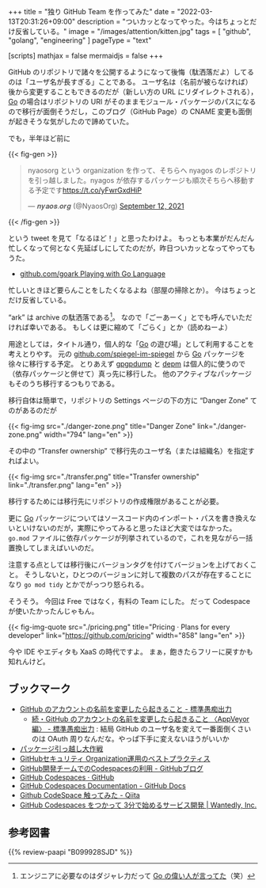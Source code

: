 +++
title = "独り GitHub Team を作ってみた"
date =  "2022-03-13T20:31:26+09:00"
description = "ついカッとなってやった。今はちょっとだけ反省している。"
image = "/images/attention/kitten.jpg"
tags = [ "github", "golang", "engineering" ]
pageType = "text"

[scripts]
  mathjax = false
  mermaidjs = false
+++


GitHub のリポジトリで諸々を公開するようになって後悔（駄洒落だよ）してるのは「ユーザ名が長すぎる」ことである。
ユーザ名は（名前が被らなければ）後から変更することもできるのだが（新しい方の URL にリダイレクトされる）， [Go] の場合はリポジトリの URI がそのままモジュール・パッケージのパスになるので移行が面倒そうだし，このブログ（GitHub Page）の CNAME 変更も面倒が起きそうな気がしたので諦めていた。

でも，半年ほど前に

{{< fig-gen >}}
<blockquote class="twitter-tweet"><p lang="ja" dir="ltr">nyaosorg という organization を作って、そちらへ nyagos のレポジトリを引っ越しました。nyagos が依存するパッケージも順次そちらへ移動する予定です<a href="https://t.co/yFwrGxdHiP">https://t.co/yFwrGxdHiP</a></p>&mdash; 𝒏𝒚𝒂𝒐𝒔.𝒐𝒓𝒈 (@NyaosOrg) <a href="https://twitter.com/NyaosOrg/status/1436892273489301506?ref_src=twsrc%5Etfw">September 12, 2021</a></blockquote>
{{< /fig-gen >}}

という tweet を見て「なるほど！」と思ったわけよ。
もっとも本業がだんだん忙しくなって何となく先延ばしにしてたのだが，昨日ついカッとなってやってもうた。

- [github.com/goark Playing with Go Language](https://github.com/goark)

忙しいときほど要らんことをしたくなるよね（部屋の掃除とか）。
今はちょっとだけ反省している。

“ark” は archive の駄洒落である[^d1]。
なので「ごーあーく」とでも呼んでいただければ幸いである。
もしくは更に縮めて「ごらく」とか（読めねーよ）

[^d1]: エンジニアに必要なのはダジャレ力だって [Go の偉い人が言ってた](https://twitter.com/mattn_jp/status/1502146966855495682)（笑）

用途としては，タイトル通り，個人的な「[Go] の遊び場」として利用することを考えとりやす。
元の [github.com/spiegel-im-spiegel](https://github.com/spiegel-im-spiegel) から [Go] パッケージを徐々に移行する予定。
とりあえず [gpgpdump] と [depm] は個人的に使うので（依存パッケージと併せて）真っ先に移行した。
他のアクティブなパッケージもそのうち移行するつもりである。

移行自体は簡単で，リポジトリの Settings ページの下の方に “Danger Zone” てのがあるのだが

{{< fig-img src="./danger-zone.png" title="Danger Zone" link="./danger-zone.png" width="794" lang="en" >}}

その中の “Transfer ownership” で移行先のユーザ名（または組織名）を指定すればよい。

{{< fig-img src="./transfer.png" title="Transfer ownership" link="./transfer.png" lang="en" >}}

移行するためには移行先にリポジトリの作成権限があることが必要。

更に [Go] パッケージについてはソースコード内のインポート・パスを書き換えないといけないのだが，実際にやってみると思ったほど大変ではなかった。
`go.mod` ファイルに依存パッケージが列挙されているので，これを見ながら一括置換してしまえばいいのだ。

注意する点としては移行後にバージョンタグを付けてバージョンを上げておくこと。
そうしないと，ひとつのバージョンに対して複数のパスが存在することになり `go mod tidy` とかでがっつり怒られる。

そうそう。
今回は Free ではなく，有料の Team にした。
だって Codespace が使いたかったんじゃもん。

{{< fig-img-quote src="./pricing.png" title="Pricing · Plans for every developer" link="https://github.com/pricing" width="858" lang="en" >}}

今や IDE やエディタも XaaS の時代ですよ。
まぁ，飽きたらフリーに戻すかも知れんけど。

## ブックマーク

- [GitHub のアカウントの名前を変更したら起きること - 標準愚痴出力](https://zetamatta.hatenablog.com/entry/2022/02/02/183120)
  - [続・GitHub のアカウントの名前を変更したら起きること 〈AppVeyor編〉 - 標準愚痴出力](https://zetamatta.hatenablog.com/entry/2022/03/17/192943) : 結局 GitHub のユーザ名を変えて一番面倒くさいのは OAuth 周りなんだな。やっぱ下手に変えないほうがいいか
- [パッケージ引っ越し大作戦](https://zenn.dev/zetamatta/scraps/e622959b4c34eb)
- [GitHubセキュリティ Organization運用のベストプラクティス](https://zenn.dev/tmknom/books/github-organization-security)
- [GitHub開発チームでのCodespacesの利用 - GitHubブログ](https://github.blog/jp/2021-08-30-githubs-engineering-team-moved-codespaces/)
- [GitHub Codespaces · GitHub](https://github.com/features/codespaces)
- [GitHub Codespaces Documentation - GitHub Docs](https://docs.github.com/en/codespaces)
- [Github CodeSpace 触ってみた - Qiita](https://qiita.com/Alt225/items/5d904fafc779e6505768)
- [GitHub Codespaces をつかって 3分で始めるサービス開発 | Wantedly, Inc.](https://www.wantedly.com/companies/wantedly/post_articles/355862)

[github.com/goark]: https://github.com/goark "Playing with Go Language"
[gpgpdump]: https://github.com/goark/gpgpdump "goark/gpgpdump: OpenPGP packet visualizer"
[depm]: https://github.com/goark/depm "goark/depm: Visualize depndency packages and modules"
[Go]: https://go.dev/

## 参考図書

{{% review-paapi "B099928SJD" %}} <!-- プログラミング言語Go -->
